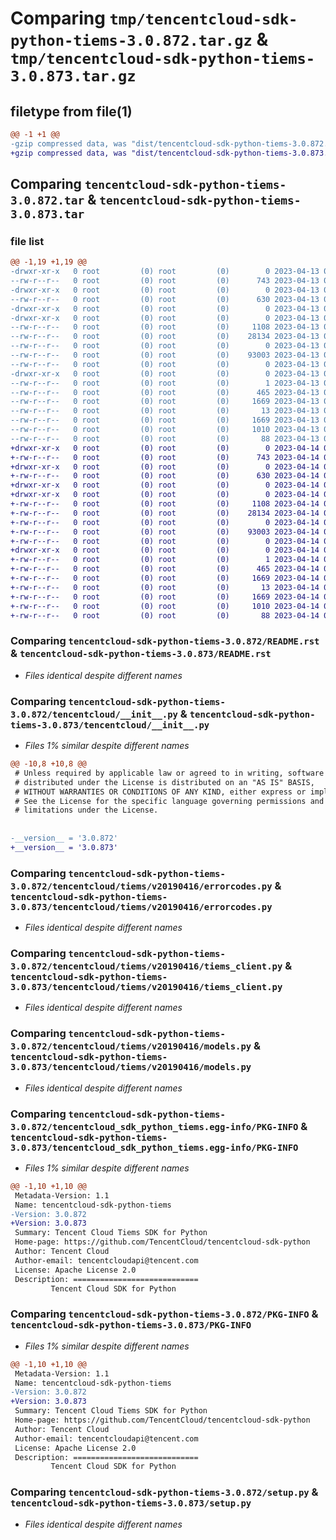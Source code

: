 # Comparing `tmp/tencentcloud-sdk-python-tiems-3.0.872.tar.gz` & `tmp/tencentcloud-sdk-python-tiems-3.0.873.tar.gz`

## filetype from file(1)

```diff
@@ -1 +1 @@
-gzip compressed data, was "dist/tencentcloud-sdk-python-tiems-3.0.872.tar", last modified: Thu Apr 13 01:03:26 2023, max compression
+gzip compressed data, was "dist/tencentcloud-sdk-python-tiems-3.0.873.tar", last modified: Fri Apr 14 00:59:14 2023, max compression
```

## Comparing `tencentcloud-sdk-python-tiems-3.0.872.tar` & `tencentcloud-sdk-python-tiems-3.0.873.tar`

### file list

```diff
@@ -1,19 +1,19 @@
-drwxr-xr-x   0 root         (0) root         (0)        0 2023-04-13 01:03:26.000000 tencentcloud-sdk-python-tiems-3.0.872/
--rw-r--r--   0 root         (0) root         (0)      743 2023-04-13 01:03:26.000000 tencentcloud-sdk-python-tiems-3.0.872/README.rst
-drwxr-xr-x   0 root         (0) root         (0)        0 2023-04-13 01:03:26.000000 tencentcloud-sdk-python-tiems-3.0.872/tencentcloud/
--rw-r--r--   0 root         (0) root         (0)      630 2023-04-13 01:03:26.000000 tencentcloud-sdk-python-tiems-3.0.872/tencentcloud/__init__.py
-drwxr-xr-x   0 root         (0) root         (0)        0 2023-04-13 01:03:26.000000 tencentcloud-sdk-python-tiems-3.0.872/tencentcloud/tiems/
-drwxr-xr-x   0 root         (0) root         (0)        0 2023-04-13 01:03:26.000000 tencentcloud-sdk-python-tiems-3.0.872/tencentcloud/tiems/v20190416/
--rw-r--r--   0 root         (0) root         (0)     1108 2023-04-13 01:03:26.000000 tencentcloud-sdk-python-tiems-3.0.872/tencentcloud/tiems/v20190416/errorcodes.py
--rw-r--r--   0 root         (0) root         (0)    28134 2023-04-13 01:03:26.000000 tencentcloud-sdk-python-tiems-3.0.872/tencentcloud/tiems/v20190416/tiems_client.py
--rw-r--r--   0 root         (0) root         (0)        0 2023-04-13 01:03:26.000000 tencentcloud-sdk-python-tiems-3.0.872/tencentcloud/tiems/v20190416/__init__.py
--rw-r--r--   0 root         (0) root         (0)    93003 2023-04-13 01:03:26.000000 tencentcloud-sdk-python-tiems-3.0.872/tencentcloud/tiems/v20190416/models.py
--rw-r--r--   0 root         (0) root         (0)        0 2023-04-13 01:03:26.000000 tencentcloud-sdk-python-tiems-3.0.872/tencentcloud/tiems/__init__.py
-drwxr-xr-x   0 root         (0) root         (0)        0 2023-04-13 01:03:26.000000 tencentcloud-sdk-python-tiems-3.0.872/tencentcloud_sdk_python_tiems.egg-info/
--rw-r--r--   0 root         (0) root         (0)        1 2023-04-13 01:03:26.000000 tencentcloud-sdk-python-tiems-3.0.872/tencentcloud_sdk_python_tiems.egg-info/dependency_links.txt
--rw-r--r--   0 root         (0) root         (0)      465 2023-04-13 01:03:26.000000 tencentcloud-sdk-python-tiems-3.0.872/tencentcloud_sdk_python_tiems.egg-info/SOURCES.txt
--rw-r--r--   0 root         (0) root         (0)     1669 2023-04-13 01:03:26.000000 tencentcloud-sdk-python-tiems-3.0.872/tencentcloud_sdk_python_tiems.egg-info/PKG-INFO
--rw-r--r--   0 root         (0) root         (0)       13 2023-04-13 01:03:26.000000 tencentcloud-sdk-python-tiems-3.0.872/tencentcloud_sdk_python_tiems.egg-info/top_level.txt
--rw-r--r--   0 root         (0) root         (0)     1669 2023-04-13 01:03:26.000000 tencentcloud-sdk-python-tiems-3.0.872/PKG-INFO
--rw-r--r--   0 root         (0) root         (0)     1010 2023-04-13 01:03:26.000000 tencentcloud-sdk-python-tiems-3.0.872/setup.py
--rw-r--r--   0 root         (0) root         (0)       88 2023-04-13 01:03:26.000000 tencentcloud-sdk-python-tiems-3.0.872/setup.cfg
+drwxr-xr-x   0 root         (0) root         (0)        0 2023-04-14 00:59:14.000000 tencentcloud-sdk-python-tiems-3.0.873/
+-rw-r--r--   0 root         (0) root         (0)      743 2023-04-14 00:59:14.000000 tencentcloud-sdk-python-tiems-3.0.873/README.rst
+drwxr-xr-x   0 root         (0) root         (0)        0 2023-04-14 00:59:14.000000 tencentcloud-sdk-python-tiems-3.0.873/tencentcloud/
+-rw-r--r--   0 root         (0) root         (0)      630 2023-04-14 00:59:14.000000 tencentcloud-sdk-python-tiems-3.0.873/tencentcloud/__init__.py
+drwxr-xr-x   0 root         (0) root         (0)        0 2023-04-14 00:59:14.000000 tencentcloud-sdk-python-tiems-3.0.873/tencentcloud/tiems/
+drwxr-xr-x   0 root         (0) root         (0)        0 2023-04-14 00:59:14.000000 tencentcloud-sdk-python-tiems-3.0.873/tencentcloud/tiems/v20190416/
+-rw-r--r--   0 root         (0) root         (0)     1108 2023-04-14 00:59:14.000000 tencentcloud-sdk-python-tiems-3.0.873/tencentcloud/tiems/v20190416/errorcodes.py
+-rw-r--r--   0 root         (0) root         (0)    28134 2023-04-14 00:59:14.000000 tencentcloud-sdk-python-tiems-3.0.873/tencentcloud/tiems/v20190416/tiems_client.py
+-rw-r--r--   0 root         (0) root         (0)        0 2023-04-14 00:59:14.000000 tencentcloud-sdk-python-tiems-3.0.873/tencentcloud/tiems/v20190416/__init__.py
+-rw-r--r--   0 root         (0) root         (0)    93003 2023-04-14 00:59:14.000000 tencentcloud-sdk-python-tiems-3.0.873/tencentcloud/tiems/v20190416/models.py
+-rw-r--r--   0 root         (0) root         (0)        0 2023-04-14 00:59:14.000000 tencentcloud-sdk-python-tiems-3.0.873/tencentcloud/tiems/__init__.py
+drwxr-xr-x   0 root         (0) root         (0)        0 2023-04-14 00:59:14.000000 tencentcloud-sdk-python-tiems-3.0.873/tencentcloud_sdk_python_tiems.egg-info/
+-rw-r--r--   0 root         (0) root         (0)        1 2023-04-14 00:59:14.000000 tencentcloud-sdk-python-tiems-3.0.873/tencentcloud_sdk_python_tiems.egg-info/dependency_links.txt
+-rw-r--r--   0 root         (0) root         (0)      465 2023-04-14 00:59:14.000000 tencentcloud-sdk-python-tiems-3.0.873/tencentcloud_sdk_python_tiems.egg-info/SOURCES.txt
+-rw-r--r--   0 root         (0) root         (0)     1669 2023-04-14 00:59:14.000000 tencentcloud-sdk-python-tiems-3.0.873/tencentcloud_sdk_python_tiems.egg-info/PKG-INFO
+-rw-r--r--   0 root         (0) root         (0)       13 2023-04-14 00:59:14.000000 tencentcloud-sdk-python-tiems-3.0.873/tencentcloud_sdk_python_tiems.egg-info/top_level.txt
+-rw-r--r--   0 root         (0) root         (0)     1669 2023-04-14 00:59:14.000000 tencentcloud-sdk-python-tiems-3.0.873/PKG-INFO
+-rw-r--r--   0 root         (0) root         (0)     1010 2023-04-14 00:59:14.000000 tencentcloud-sdk-python-tiems-3.0.873/setup.py
+-rw-r--r--   0 root         (0) root         (0)       88 2023-04-14 00:59:14.000000 tencentcloud-sdk-python-tiems-3.0.873/setup.cfg
```

### Comparing `tencentcloud-sdk-python-tiems-3.0.872/README.rst` & `tencentcloud-sdk-python-tiems-3.0.873/README.rst`

 * *Files identical despite different names*

### Comparing `tencentcloud-sdk-python-tiems-3.0.872/tencentcloud/__init__.py` & `tencentcloud-sdk-python-tiems-3.0.873/tencentcloud/__init__.py`

 * *Files 1% similar despite different names*

```diff
@@ -10,8 +10,8 @@
 # Unless required by applicable law or agreed to in writing, software
 # distributed under the License is distributed on an "AS IS" BASIS,
 # WITHOUT WARRANTIES OR CONDITIONS OF ANY KIND, either express or implied.
 # See the License for the specific language governing permissions and
 # limitations under the License.
 
 
-__version__ = '3.0.872'
+__version__ = '3.0.873'
```

### Comparing `tencentcloud-sdk-python-tiems-3.0.872/tencentcloud/tiems/v20190416/errorcodes.py` & `tencentcloud-sdk-python-tiems-3.0.873/tencentcloud/tiems/v20190416/errorcodes.py`

 * *Files identical despite different names*

### Comparing `tencentcloud-sdk-python-tiems-3.0.872/tencentcloud/tiems/v20190416/tiems_client.py` & `tencentcloud-sdk-python-tiems-3.0.873/tencentcloud/tiems/v20190416/tiems_client.py`

 * *Files identical despite different names*

### Comparing `tencentcloud-sdk-python-tiems-3.0.872/tencentcloud/tiems/v20190416/models.py` & `tencentcloud-sdk-python-tiems-3.0.873/tencentcloud/tiems/v20190416/models.py`

 * *Files identical despite different names*

### Comparing `tencentcloud-sdk-python-tiems-3.0.872/tencentcloud_sdk_python_tiems.egg-info/PKG-INFO` & `tencentcloud-sdk-python-tiems-3.0.873/tencentcloud_sdk_python_tiems.egg-info/PKG-INFO`

 * *Files 1% similar despite different names*

```diff
@@ -1,10 +1,10 @@
 Metadata-Version: 1.1
 Name: tencentcloud-sdk-python-tiems
-Version: 3.0.872
+Version: 3.0.873
 Summary: Tencent Cloud Tiems SDK for Python
 Home-page: https://github.com/TencentCloud/tencentcloud-sdk-python
 Author: Tencent Cloud
 Author-email: tencentcloudapi@tencent.com
 License: Apache License 2.0
 Description: ============================
         Tencent Cloud SDK for Python
```

### Comparing `tencentcloud-sdk-python-tiems-3.0.872/PKG-INFO` & `tencentcloud-sdk-python-tiems-3.0.873/PKG-INFO`

 * *Files 1% similar despite different names*

```diff
@@ -1,10 +1,10 @@
 Metadata-Version: 1.1
 Name: tencentcloud-sdk-python-tiems
-Version: 3.0.872
+Version: 3.0.873
 Summary: Tencent Cloud Tiems SDK for Python
 Home-page: https://github.com/TencentCloud/tencentcloud-sdk-python
 Author: Tencent Cloud
 Author-email: tencentcloudapi@tencent.com
 License: Apache License 2.0
 Description: ============================
         Tencent Cloud SDK for Python
```

### Comparing `tencentcloud-sdk-python-tiems-3.0.872/setup.py` & `tencentcloud-sdk-python-tiems-3.0.873/setup.py`

 * *Files identical despite different names*

